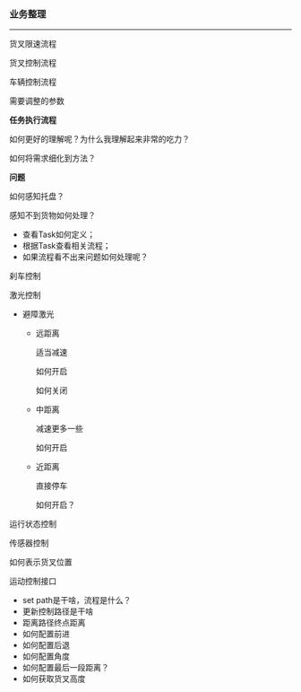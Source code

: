 ### 业务整理

------

货叉限速流程

货叉控制流程

车辆控制流程

需要调整的参数

**任务执行流程**

如何更好的理解呢？为什么我理解起来非常的吃力？

如何将需求细化到方法？

**问题**

如何感知托盘？

感知不到货物如何处理？

- 查看Task如何定义；
- 根据Task查看相关流程；
- 如果流程看不出来问题如何处理呢？

刹车控制

激光控制

- 避障激光

  - 远距离

    适当减速

    如何开启

    如何关闭

  - 中距离

    减速更多一些

    如何开启

  - 近距离

    直接停车

    如何开启？

运行状态控制

传感器控制

如何表示货叉位置

运动控制接口

- set path是干啥，流程是什么？
- 更新控制路径是干啥
- 距离路径终点距离
- 如何配置前进
- 如何配置后退
- 如何配置角度
- 如何配置最后一段距离？
- 如何获取货叉高度